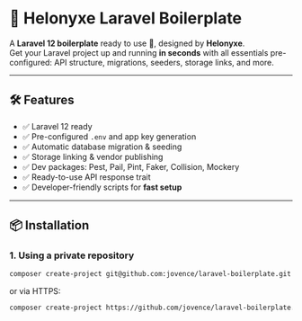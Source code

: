 # 🎉 Helonyxe Laravel Boilerplate

A **Laravel 12 boilerplate** ready to use 🚀, designed by **Helonyxe**.  
Get your Laravel project up and running **in seconds** with all essentials pre-configured: API structure, migrations, seeders, storage links, and more.

---

## 🛠 Features

- ✅ Laravel 12 ready
- ✅ Pre-configured `.env` and app key generation
- ✅ Automatic database migration & seeding
- ✅ Storage linking & vendor publishing
- ✅ Dev packages: Pest, Pail, Pint, Faker, Collision, Mockery
- ✅ Ready-to-use API response trait
- ✅ Developer-friendly scripts for **fast setup**

---

## 📦 Installation

### **1. Using a private repository**

```bash
composer create-project git@github.com:jovence/laravel-boilerplate.git my-app

```
or via HTTPS:

```bash
composer create-project https://github.com/jovence/laravel-boilerplate.git my-app

```